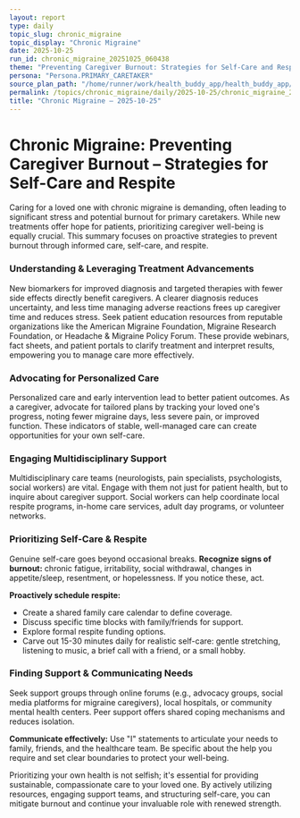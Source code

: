 ```yaml
---
layout: report
type: daily
topic_slug: chronic_migraine
topic_display: "Chronic Migraine"
date: 2025-10-25
run_id: chronic_migraine_20251025_060438
theme: "Preventing Caregiver Burnout: Strategies for Self-Care and Respite"
persona: "Persona.PRIMARY_CARETAKER"
source_plan_path: "/home/runner/work/health_buddy_app/health_buddy_app/.results/chronic_migraine/weekly_plan/2025-10-20/plan.json"
permalink: /topics/chronic_migraine/daily/2025-10-25/chronic_migraine_20251025_060438/
title: "Chronic Migraine — 2025-10-25"
---
```


# Chronic Migraine: Preventing Caregiver Burnout – Strategies for Self-Care and Respite

Caring for a loved one with chronic migraine is demanding, often leading to significant stress and potential burnout for primary caretakers. While new treatments offer hope for patients, prioritizing caregiver well-being is equally crucial. This summary focuses on proactive strategies to prevent burnout through informed care, self-care, and respite.

### Understanding & Leveraging Treatment Advancements
New biomarkers for improved diagnosis and targeted therapies with fewer side effects directly benefit caregivers. A clearer diagnosis reduces uncertainty, and less time managing adverse reactions frees up caregiver time and reduces stress. Seek patient education resources from reputable organizations like the American Migraine Foundation, Migraine Research Foundation, or Headache & Migraine Policy Forum. These provide webinars, fact sheets, and patient portals to clarify treatment and interpret results, empowering you to manage care more effectively.

### Advocating for Personalized Care
Personalized care and early intervention lead to better patient outcomes. As a caregiver, advocate for tailored plans by tracking your loved one's progress, noting fewer migraine days, less severe pain, or improved function. These indicators of stable, well-managed care can create opportunities for your own self-care.

### Engaging Multidisciplinary Support
Multidisciplinary care teams (neurologists, pain specialists, psychologists, social workers) are vital. Engage with them not just for patient health, but to inquire about caregiver support. Social workers can help coordinate local respite programs, in-home care services, adult day programs, or volunteer networks.

### Prioritizing Self-Care & Respite
Genuine self-care goes beyond occasional breaks. **Recognize signs of burnout:** chronic fatigue, irritability, social withdrawal, changes in appetite/sleep, resentment, or hopelessness. If you notice these, act.

**Proactively schedule respite:**
*   Create a shared family care calendar to define coverage.
*   Discuss specific time blocks with family/friends for support.
*   Explore formal respite funding options.
*   Carve out 15-30 minutes daily for realistic self-care: gentle stretching, listening to music, a brief call with a friend, or a small hobby.

### Finding Support & Communicating Needs
Seek support groups through online forums (e.g., advocacy groups, social media platforms for migraine caregivers), local hospitals, or community mental health centers. Peer support offers shared coping mechanisms and reduces isolation.

**Communicate effectively:** Use "I" statements to articulate your needs to family, friends, and the healthcare team. Be specific about the help you require and set clear boundaries to protect your well-being.

Prioritizing your own health is not selfish; it's essential for providing sustainable, compassionate care to your loved one. By actively utilizing resources, engaging support teams, and structuring self-care, you can mitigate burnout and continue your invaluable role with renewed strength.
